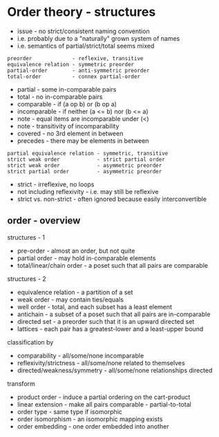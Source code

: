 
<!-- ======================================================================= -->
# Order theory - structures

* issue - no strict/consistent naming convention
* i.e. probably due to a "naturally" grown system of names
* i.e. semantics of partial/strict/total seems mixed

```
preorder             - reflexive, transitive
equivalence relation - symmetric preorder
partial-order        - anti-symmetric preorder
total-order          - connex partial-order
```

* partial - some in-comparable pairs
* total - no in-comparable pairs
* comparable - if (a op b) or (b op a)
* incomparable - if neither (a <= b) nor (b <= a)
* note - equal items are incomparable under (<)
* note - transitivity of incomparability
* covered - no 3rd element in between
* precedes - there may be elements in between

```
partial equivalence relation - symmetric, transitive
strict weak order            - strict partial order
strict weak order            - asymmetric preorder
strict partial order         - asymmetric preorder
```

* strict - irreflexive, no loops
* not including reflexivity - i.e. may still be reflexive
* strict vs. non-strict - often ignored because easily interconvertible

<!-- ======================================================================= -->
## order - overview

structures - 1

* pre-order - almost an order, but not quite
* partial order - may hold in-comparable elements
* total/linear/chain order - a poset such that all pairs are comparable

structures - 2

* equivalence relation - a partition of a set
* weak order - may contain ties/equals
* well order - total, and each subset has a least element
* antichain - a subset of a poset such that all pairs are in-comparable
* directed set - a preorder such that it is an upward directed set
* lattices - each pair has a greatest-lower and a least-upper bound

classification by

* comparability - all/some/none incomparable
* reflexivity/strictness - all/some/none related to themselves
* directed/weakness/symmetry - all/some/none relationships directed

transform

* product order - induce a partial ordering on the cart-product
* linear extension - make all pairs comparable - partial-to-total
* order type - same type if isomorphic
* order isomorphism - an isomorphic mapping exists
* order embedding - one order embedded into another

